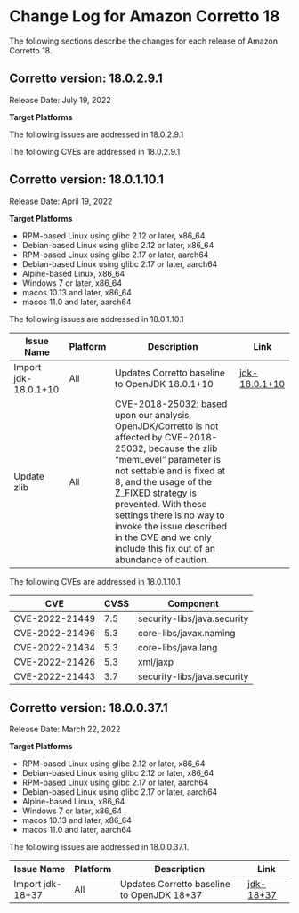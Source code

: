 # Change Log for Amazon Corretto 18

The following sections describe the changes for each release of Amazon Corretto 18.

## Corretto version: 18.0.2.9.1
Release Date: July 19, 2022

 **Target Platforms**


 The following issues are addressed in 18.0.2.9.1


 The following CVEs are addressed in 18.0.2.9.1


## Corretto version: 18.0.1.10.1

Release Date: April 19, 2022

 **Target Platforms**

+ RPM-based Linux using glibc 2.12 or later, x86_64
+ Debian-based Linux using glibc 2.12 or later, x86_64
+ RPM-based Linux using glibc 2.17 or later, aarch64
+ Debian-based Linux using glibc 2.17 or later, aarch64
+ Alpine-based Linux, x86_64
+ Windows 7 or later, x86_64
+ macos 10.13 and later, x86_64
+ macos 11.0 and later, aarch64

The following issues are addressed in 18.0.1.10.1

| Issue Name       | Platform | Description                                | Link |
|------------------| --- |--------------------------------------------| --- |
| Import jdk-18.0.1+10 | All | Updates Corretto baseline to OpenJDK 18.0.1+10 | [jdk-18.0.1+10](https://github.com/openjdk/jdk18u/releases/tag/jdk-18.0.1%2B10)
| Update zlib | All | CVE-2018-25032: based upon our analysis, OpenJDK/Corretto is not affected by CVE-2018-25032, because the zlib “memLevel” parameter is not settable and is fixed at 8, and the usage of the Z_FIXED strategy is prevented. With these settings there is no way to invoke the issue described in the CVE and we only include this fix out of an abundance of caution. | |

 The following CVEs are addressed in 18.0.1.10.1

 | CVE | CVSS | Component |
 | --- | --- | --- |
 | CVE-2022-21449 | 7.5 | security-libs/java.security |
 | CVE-2022-21496 | 5.3 | core-libs/javax.naming |
 | CVE-2022-21434 | 5.3 | core-libs/java.lang |
 | CVE-2022-21426 | 5.3 | xml/jaxp |
 | CVE-2022-21443 | 3.7 | security-libs/java.security |


## Corretto version: 18.0.0.37.1

Release Date: March 22, 2022

 **Target Platforms**

+ RPM-based Linux using glibc 2.12 or later, x86_64
+ Debian-based Linux using glibc 2.12 or later, x86_64
+ RPM-based Linux using glibc 2.17 or later, aarch64
+ Debian-based Linux using glibc 2.17 or later, aarch64
+ Alpine-based Linux, x86_64
+ Windows 7 or later, x86_64
+ macos 10.13 and later, x86_64
+ macos 11.0 and later, aarch64

The following issues are addressed in 18.0.0.37.1.

| Issue Name       | Platform | Description                                | Link |
|------------------| --- |--------------------------------------------| --- |
| Import jdk-18+37 | All | Updates Corretto baseline to OpenJDK 18+37 | [jdk-18+37](https://github.com/openjdk/jdk18/releases/tag/jdk-18%2B37)
